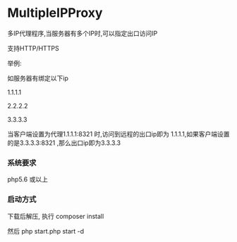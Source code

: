 # MultipleIPProxy
多IP代理程序,当服务器有多个IP时,可以指定出口访问IP

支持HTTP/HTTPS

举例:

如服务器有绑定以下ip

1.1.1.1

2.2.2.2

3.3.3.3

当客户端设置为代理1.1.1.1:8321 时,访问到远程的出口ip即为 1.1.1.1,如果客户端设置的是3.3.3.3:8321 ,那么出口ip即为3.3.3.3
### 系统要求
php5.6 或以上


### 启动方式
下载后解压, 执行 composer install

然后
php start.php start -d

